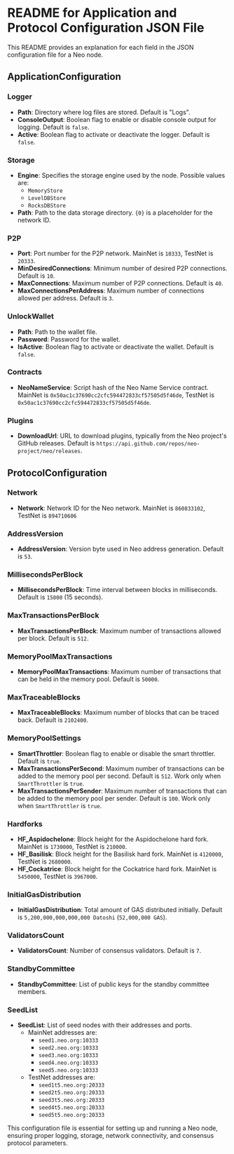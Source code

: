 # README for Application and Protocol Configuration JSON File

This README provides an explanation for each field in the JSON configuration file for a Neo node.

## ApplicationConfiguration

### Logger
- **Path**: Directory where log files are stored. Default is "Logs".
- **ConsoleOutput**: Boolean flag to enable or disable console output for logging. Default is `false`.
- **Active**: Boolean flag to activate or deactivate the logger. Default is `false`.

### Storage
- **Engine**: Specifies the storage engine used by the node. Possible values are:
    - `MemoryStore`
    - `LevelDBStore`
    - `RocksDBStore`
- **Path**: Path to the data storage directory. `{0}` is a placeholder for the network ID.

### P2P
- **Port**: Port number for the P2P network. MainNet is `10333`, TestNet is `20333`.
- **MinDesiredConnections**: Minimum number of desired P2P connections. Default is `10`.
- **MaxConnections**: Maximum number of P2P connections. Default is `40`.
- **MaxConnectionsPerAddress**: Maximum number of connections allowed per address. Default is `3`.

### UnlockWallet
- **Path**: Path to the wallet file.
- **Password**: Password for the wallet.
- **IsActive**: Boolean flag to activate or deactivate the wallet. Default is `false`.

### Contracts
- **NeoNameService**: Script hash of the Neo Name Service contract. MainNet is `0x50ac1c37690cc2cfc594472833cf57505d5f46de`, TestNet is `0x50ac1c37690cc2cfc594472833cf57505d5f46de`.

### Plugins
- **DownloadUrl**: URL to download plugins, typically from the Neo project's GitHub releases. Default is `https://api.github.com/repos/neo-project/neo/releases`.

## ProtocolConfiguration

### Network
- **Network**: Network ID for the Neo network. MainNet is `860833102`, TestNet is `894710606`

### AddressVersion
- **AddressVersion**: Version byte used in Neo address generation. Default is `53`.

### MillisecondsPerBlock
- **MillisecondsPerBlock**: Time interval between blocks in milliseconds. Default is `15000` (15 seconds).

### MaxTransactionsPerBlock
- **MaxTransactionsPerBlock**: Maximum number of transactions allowed per block. Default is `512`.

### MemoryPoolMaxTransactions
- **MemoryPoolMaxTransactions**: Maximum number of transactions that can be held in the memory pool. Default is `50000`.

### MaxTraceableBlocks
- **MaxTraceableBlocks**: Maximum number of blocks that can be traced back. Default is `2102400`.

### MemoryPoolSettings
- **SmartThrottler**: Boolean flag to enable or disable the smart throttler. Default is `true`.
- **MaxTransactionsPerSecond**: Maximum number of transactions can be added to the memory pool per second. Default is `512`. Work only when `SmartThrottler` is `true`.
- **MaxTransactionsPerSender**: Maximum number of transactions that can be added to the memory pool per sender. Default is `100`. Work only when `SmartThrottler` is `true`.

### Hardforks
- **HF_Aspidochelone**: Block height for the Aspidochelone hard fork. MainNet is `1730000`, TestNet is `210000`.
- **HF_Basilisk**: Block height for the Basilisk hard fork. MainNet is `4120000`, TestNet is `2680000`.
- **HF_Cockatrice**: Block height for the Cockatrice hard fork. MainNet is `5450000`, TestNet is `3967000`.

### InitialGasDistribution
- **InitialGasDistribution**: Total amount of GAS distributed initially. Default is `5,200,000,000,000,000 Datoshi` (`52,000,000 GAS`).

### ValidatorsCount
- **ValidatorsCount**: Number of consensus validators. Default is `7`.

### StandbyCommittee
- **StandbyCommittee**: List of public keys for the standby committee members.

### SeedList
- **SeedList**: List of seed nodes with their addresses and ports.
  - MainNet addresses are:
      - `seed1.neo.org:10333`
      - `seed2.neo.org:10333`
      - `seed3.neo.org:10333`
      - `seed4.neo.org:10333`
      - `seed5.neo.org:10333`
  - TestNet addresses are:
      - `seed1t5.neo.org:20333`
      - `seed2t5.neo.org:20333`
      - `seed3t5.neo.org:20333`
      - `seed4t5.neo.org:20333`
      - `seed5t5.neo.org:20333`

This configuration file is essential for setting up and running a Neo node, ensuring proper logging, storage, network connectivity, and consensus protocol parameters.
